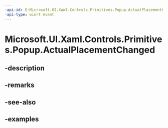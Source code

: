 ```yaml
---
-api-id: E:Microsoft.UI.Xaml.Controls.Primitives.Popup.ActualPlacementChanged
-api-type: winrt event
---
```


# Microsoft.UI.Xaml.Controls.Primitives.Popup.ActualPlacementChanged

<!--
public event System.EventHandler<object> ActualPlacementChanged;
-->


## -description

## -remarks

## -see-also

## -examples


